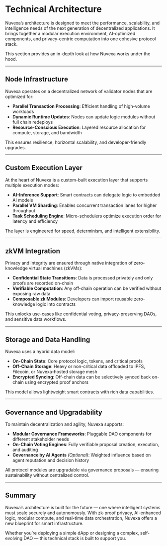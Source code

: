 # Technical Architecture

Nuvexa’s architecture is designed to meet the performance, scalability, and intelligence needs of the next generation of decentralized applications. It brings together a modular execution environment, AI-optimized components, and privacy-centric computation into one cohesive protocol stack.

This section provides an in-depth look at how Nuvexa works under the hood.

---

## Node Infrastructure

Nuvexa operates on a decentralized network of validator nodes that are optimized for:

- **Parallel Transaction Processing**: Efficient handling of high-volume workloads
- **Dynamic Runtime Updates**: Nodes can update logic modules without full chain redeploys
- **Resource-Conscious Execution**: Layered resource allocation for compute, storage, and bandwidth

This ensures resilience, horizontal scalability, and developer-friendly upgrades.

---

## Custom Execution Layer

At the heart of Nuvexa is a custom-built execution layer that supports multiple execution modes:

- **AI-Inference Support**: Smart contracts can delegate logic to embedded AI models
- **Parallel VM Sharding**: Enables concurrent transaction lanes for higher throughput
- **Task Scheduling Engine**: Micro-schedulers optimize execution order for latency and efficiency

The layer is engineered for speed, determinism, and intelligent extensibility.

---

## zkVM Integration

Privacy and integrity are ensured through native integration of zero-knowledge virtual machines (zkVMs):

- **Confidential State Transitions**: Data is processed privately and only proofs are recorded on-chain
- **Verifiable Computation**: Any off-chain operation can be verified without exposing raw data
- **Composable zk Modules**: Developers can import reusable zero-knowledge logic into contracts

This unlocks use-cases like confidential voting, privacy-preserving DAOs, and sensitive data workflows.

---

## Storage and Data Handling

Nuvexa uses a hybrid data model:

- **On-Chain State**: Core protocol logic, tokens, and critical proofs
- **Off-Chain Storage**: Heavy or non-critical data offloaded to IPFS, Filecoin, or Nuvexa-hosted storage mesh
- **Encrypted Syncing**: Off-chain data can be selectively synced back on-chain using encrypted proof anchors

This model allows lightweight smart contracts with rich data capabilities.

---

## Governance and Upgradability

To maintain decentralization and agility, Nuvexa supports:

- **Modular Governance Frameworks**: Pluggable DAO components for different stakeholder needs
- **On-Chain Voting Engines**: Fully verifiable proposal creation, execution, and auditing
- **Governance by AI Agents** *(Optional)*: Weighted influence based on agent reputation and decision history

All protocol modules are upgradable via governance proposals — ensuring sustainability without centralized control.

---

## Summary

Nuvexa’s architecture is built for the future — one where intelligent systems must scale securely and autonomously. With zk-proof privacy, AI-enhanced logic, modular compute, and real-time data orchestration, Nuvexa offers a new blueprint for smart infrastructure.

Whether you’re deploying a simple dApp or designing a complex, self-evolving DAO — this technical stack is built to support you.
